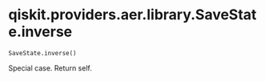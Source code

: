 # qiskit.providers.aer.library.SaveState.inverse

`SaveState.inverse()`

Special case. Return self.
